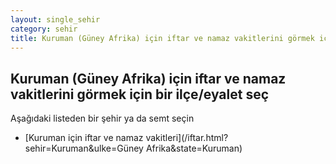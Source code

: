 ```yaml
---
layout: single_sehir
category: sehir
title: Kuruman (Güney Afrika) için iftar ve namaz vakitlerini görmek için bir ilçe/eyalet seç
---
```



## Kuruman (Güney Afrika) için iftar ve namaz vakitlerini görmek için bir ilçe/eyalet seç

Aşağıdaki listeden bir şehir ya da semt seçin


* [Kuruman için iftar ve namaz vakitleri](/iftar.html?sehir=Kuruman&ulke=Güney Afrika&state=Kuruman)
